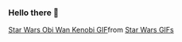 ### Hello there 👋

<div class="tenor-gif-embed" data-postid="17424068" data-share-method="host" data-aspect-ratio="2.19178" data-width="100%"><a href="https://tenor.com/view/star-wars-obi-wan-kenobi-hello-there-hi-there-greeting-gif-17424068">Star Wars Obi Wan Kenobi GIF</a>from <a href="https://tenor.com/search/star+wars-gifs">Star Wars GIFs</a></div> <script type="text/javascript" async src="https://tenor.com/embed.js"></script>
<!--
**ntr94/ntr94** is a ✨ _special_ ✨ repository because its `README.md` (this file) appears on your GitHub profile.

Here are some ideas to get you started:

- 🔭 I’m currently working on ...
- 🌱 I’m currently learning ...
- 👯 I’m looking to collaborate on ...
- 🤔 I’m looking for help with ...
- 💬 Ask me about ...
- 📫 How to reach me: ...
- 😄 Pronouns: ...
- ⚡ Fun fact: ...
-->
